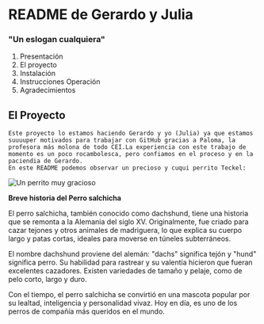 # README de Gerardo y Julia
### "Un eslogan cualquiera" 
1. Presentación
2. El proyecto
3. Instalación
4. Instrucciones Operación
5. Agradecimientos

## El Proyecto
    Este proyecto lo estamos haciendo Gerardo y yo (Julia) ya que estamos suuuuper motivados para trabajar con GitHub gracias a Paloma, la profesora más molona de todo CEI.La experiencia con este trabajo de momento es un poco rocambolesca, pero confiamos en el proceso y en la paciendia de Gerardo.
    En este README podemos observar un precioso y cuqui perrito Teckel:
![Un perrito muy gracioso ](https://img.huffingtonpost.es/files/image_1200_720/uploads/2024/04/01/alemania-prohibira-los-perros-salchicha.jpeg)


**Breve historia del Perro salchicha**

El perro salchicha, también conocido como dachshund, tiene una historia que se remonta a la Alemania del siglo XV. Originalmente, fue criado para cazar tejones y otros animales de madriguera, lo que explica su cuerpo largo y patas cortas, ideales para moverse en túneles subterráneos.

El nombre dachshund proviene del alemán: "dachs" significa tejón y "hund" significa perro. Su habilidad para rastrear y su valentía hicieron que fueran excelentes cazadores. Existen variedades de tamaño y pelaje, como de pelo corto, largo y duro.

Con el tiempo, el perro salchicha se convirtió en una mascota popular por su lealtad, inteligencia y personalidad vivaz. Hoy en día, es uno de los perros de compañía más queridos en el mundo.

